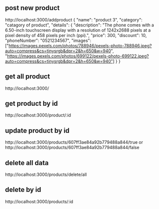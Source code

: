 ## post new product
http://localhost:3000/addproduct
{
    "name": "product 3",
    "category": "catagory of product",
    "details": {
        "description": "The phone comes with a 6.50-inch touchscreen display with a resolution of 1242x2688 pixels at a pixel density of 458 pixels per inch (ppi).",
        "price": 300,
        "discount": 10,
        "phoneNumber": "0521234567",
        "images": ["https://images.pexels.com/photos/788946/pexels-photo-788946.jpeg?auto=compress&cs=tinysrgb&dpr=2&h=650&w=940", "https://images.pexels.com/photos/699122/pexels-photo-699122.jpeg?auto=compress&cs=tinysrgb&dpr=2&h=650&w=940"]
    }
}

## get all product
http://localhost:3000/

## get product by  id
http://localhost:3000/product/:id

## update product by id

http://localhost:3000/products/607ff3ae84a92b779488a844/true
or 
http://localhost:3000/products/607ff3ae84a92b779488a844/false
## delete all data
http://localhost:3000/products/delete/all

## delete by id
http://localhost:3000/products/:id